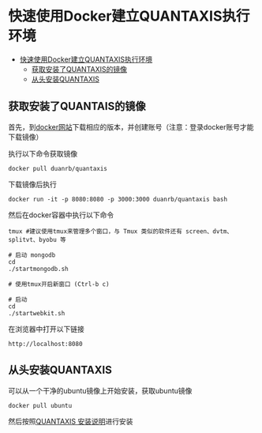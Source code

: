 # 快速使用Docker建立QUANTAXIS执行环境

<!-- TOC -->
- [快速使用Docker建立QUANTAXIS执行环境](#快速使用Docker建立QUANTAXIS执行环境)
    - [获取安装了QUANTAXIS的镜像](#获取安装了QUANTAXIS的镜像)
    - [从头安装QUANTAXIS](#从头安装QUANTAXIS)

<!-- TOC -->

## 获取安装了QUANTAIS的镜像

首先，到[docker网站](https://www.docker.com/)下载相应的版本，并创建账号（注意：登录docker账号才能下载镜像）

执行以下命令获取镜像
```shell
docker pull duanrb/quantaxis
```

下载镜像后执行
```
docker run -it -p 8080:8080 -p 3000:3000 duanrb/quantaxis bash
```

然后在docker容器中执行以下命令
```
tmux #建议使用tmux来管理多个窗口，与 Tmux 类似的软件还有 screen、dvtm、splitvt、byobu 等

# 启动 mongodb    
cd
./startmongodb.sh

# 使用tmux开启新窗口 (Ctrl-b c)

# 启动
cd
./startwebkit.sh

```

在浏览器中打开以下链接
```angular2html
http://localhost:8080
```
 
## 从头安装QUANTAXIS

可以从一个干净的ubuntu镜像上开始安装，获取ubuntu镜像
```angular2html
docker pull ubuntu
```
然后按照[QUANTAXIS 安装说明](Setup.md)进行安装